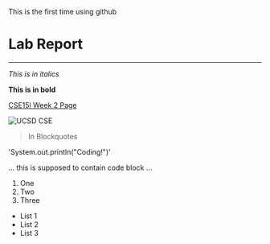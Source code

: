 This is the first time using github
# **Lab Report**
---
*This is in italics*

**This is in bold**

[CSE15l Week 2 Page](https://ucsd-cse15l-w22.github.io/week/week2/)

![UCSD CSE](http://cse.ucsd.edu/sites/cse/files/cse/CSELogo_text_color.gif)

> In Blockquotes

'System.out.println("Coding!")'

...
this is supposed to
contain code block
...

1. One
2. Two
3. Three

* List 1
* List 2
* List 3


